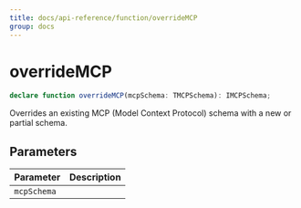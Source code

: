 ```yaml
---
title: docs/api-reference/function/overrideMCP
group: docs
---
```


# overrideMCP

```ts
declare function overrideMCP(mcpSchema: TMCPSchema): IMCPSchema;
```

Overrides an existing MCP (Model Context Protocol) schema with a new or partial schema.

## Parameters

| Parameter | Description |
|-----------|-------------|
| `mcpSchema` | |
